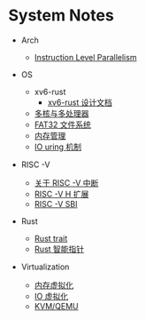 # System Notes

- Arch
  
  - [Instruction Level Parallelism](arch/CAAQA/ILP.md)

- OS
  - xv6-rust
    - [xv6-rust 设计文档](os/xv6-rust/xv6-rust-design.md)
  - [多核与多处理器](os/multicore.md)
  - [FAT32 文件系统](fat32%E7%AC%94%E8%AE%B0.md)
  - [内存管理](os/mm.md)
  - [IO uring 机制](os/io_uring.md)

- RISC -V
  - [关于 RISC -V 中断](riscv/interrupt.md)
  - [RISC -V H 扩展](riscv/RISC-V-H.md)
  - [RISC -V SBI](riscv/sbi.md)

- Rust 
  - [Rust trait](Rust/trait.md)
  - [Rust 智能指针](Rust/smart_pointer.md)

- Virtualization
  - [内存虚拟化](vmm/mm-virtualizing.md)
  - [IO 虚拟化](vmm/io-virtualizing.md)
  - [KVM/QEMU](vmm/qemu-kvm.md)
